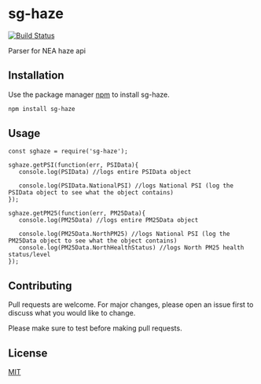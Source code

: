 # sg-haze
[![Build Status](https://travis-ci.com/ZacBytes/sg-haze.svg?branch=master)](https://travis-ci.com/ZacBytes/sg-haze)

Parser for NEA haze api

## Installation

Use the package manager [npm](https://www.npmjs.com/) to install sg-haze.

```bash
npm install sg-haze
```

## Usage

```node_js
const sghaze = require('sg-haze');

sghaze.getPSI(function(err, PSIData){
   console.log(PSIData) //logs entire PSIData object

   console.log(PSIData.NationalPSI) //logs National PSI (log the PSIData object to see what the object contains)
});

sghaze.getPM25(function(err, PM25Data){
   console.log(PM25Data) //logs entire PM25Data object

   console.log(PM25Data.NorthPM25) //logs National PSI (log the PM25Data object to see what the object contains)
   console.log(PM25Data.NorthHealthStatus) //logs North PM25 health status/level
});
```

## Contributing
Pull requests are welcome. For major changes, please open an issue first to discuss what you would like to change.

Please make sure to test before making pull requests.

## License
[MIT](https://choosealicense.com/licenses/mit/)
